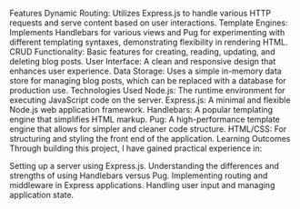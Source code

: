 Features
Dynamic Routing: Utilizes Express.js to handle various HTTP requests and serve content based on user interactions.
Template Engines: Implements Handlebars for various views and Pug for experimenting with different templating syntaxes, demonstrating flexibility in rendering HTML.
CRUD Functionality: Basic features for creating, reading, updating, and deleting blog posts.
User Interface: A clean and responsive design that enhances user experience.
Data Storage: Uses a simple in-memory data store for managing blog posts, which can be replaced with a database for production use.
Technologies Used
Node.js: The runtime environment for executing JavaScript code on the server.
Express.js: A minimal and flexible Node.js web application framework.
Handlebars: A popular templating engine that simplifies HTML markup.
Pug: A high-performance template engine that allows for simpler and cleaner code structure.
HTML/CSS: For structuring and styling the front end of the application.
Learning Outcomes
Through building this project, I have gained practical experience in:

Setting up a server using Express.js.
Understanding the differences and strengths of using Handlebars versus Pug.
Implementing routing and middleware in Express applications.
Handling user input and managing application state.

